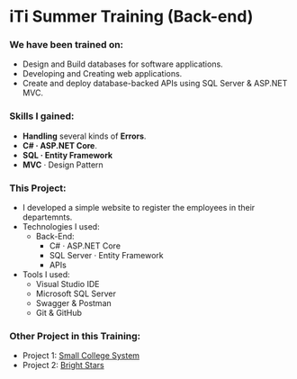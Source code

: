 # iTi Summer Training (Back-end)

### We have been trained on:
- Design and Build databases for software applications.
- Developing and Creating web applications.
- Create and deploy database-backed APIs using SQL Server & ASP.NET MVC.

### Skills I gained:
- **Handling** several kinds of **Errors**.
- **C# · ASP.NET Core**.
- **SQL · Entity Framework**
- **MVC** · Design Pattern

### This Project:
- I developed a simple website to register the employees in their departemnts.
- Technologies I used:
  - Back-End:
    - C# · ASP.NET Core
    - SQL Server · Entity Framework
    - APIs
- Tools I used:
  - Visual Studio IDE
  - Microsoft SQL Server
  - Swagger & Postman
  - Git & GitHub
  
### Other Project in this Training:
- Project 1: <a href="https://github.com/mahmoudhaney/SmallCollegeSystem" target="blank">Small College System</a>
- Project 2: <a href="https://github.com/mahmoudhaney/BrightStars" target="blank">Bright Stars</a>
